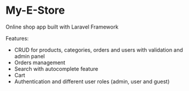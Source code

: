 # My-E-Store

Online shop app built with Laravel Framework

Features: 
- CRUD for products, categories, orders and users with validation and admin panel
- Orders management
- Search with autocomplete feature
- Cart
- Authentication and different user roles (admin, user and guest) 
